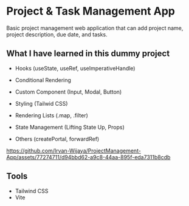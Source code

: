 # Project & Task Management App 

Basic project management web application that can add project name, project description, due date, and tasks.

## What I have learned in this dummy project

- Hooks (useState, useRef, useImperativeHandle)

- Conditional Rendering 

- Custom Component (Input, Modal, Button)

- Styling (Tailwid CSS)

- Rendering Lists (.map, .filter)

- State Management (Lifting State Up, Props)

- Others (createPortal, forwardRef)


https://github.com/Irvan-Wijaya/ProjectManagement-App/assets/77274711/d94bbd62-a9c8-44aa-895f-eda7311b8cdb

## Tools
- Tailwind CSS
- Vite


